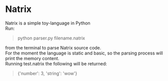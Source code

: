 # Natrix
Natrix is a simple toy-language in Python  
Run:  
> python parser.py filename.natrix  

from the terminal to parse Natrix source code.  
For the moment the language is static and basic, so the parsing process will print the memory content.  
Running test.natrix the following will be returned:  
> {'number': 3, 'string': 'wow'}
